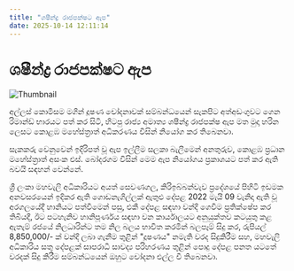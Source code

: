 ```yaml
---
title: "ශෂීන්ද්‍ර රාජපක්ෂට ඇප"
date: 2025-10-14 12:11:14
---
```


# ශෂීන්ද්‍ර රාජපක්ෂට ඇප

![Thumbnail](https://helakuru.sgp1.cdn.digitaloceanspaces.com/esana/images/lib/shashindra-rajapaksha-jkj.jpg)

අල්ලස් කොමිසම මගින් දූෂණ චෝදනාවක් සම්බන්ධයෙන් සැකපිට අත්අඩංගුවට ගෙන රිමාන්ඩ් භාරයට පත් කර සිටි, හිටපු රාජ්‍ය අමාත්‍ය ශෂීන්ද්‍ර රාජපක්ෂ ඇප මත මුදා හරින ලෙසට කොළඹ මහේස්ත්‍රාත් අධිකරණය විසින් නියෝග කර තිබෙනවා.

සැකකරු වෙනුවෙන් ඉදිරිපත් වූ ඇප ඉල්ලීම සලකා බැලීමෙන් අනතුරුව, කොළඹ ප්‍රධාන මහේස්ත්‍රාත් අසංක එස්. බෝදරගම විසින් මෙම ඇප නියෝගය ප්‍රකාශයට පත් කර ඇති බවයි සඳහන් වෙන්නේ.

ශ්‍රී ලංකා මහවැලි අධිකාරියට අයත් සෙවණගල, කිරිඉබ්බන්වැව ප්‍රදේශයේ පිහිටි ඉඩමක අනවසරයෙන් ඉදිකර ඇති ගොඩනැගිල්ලක් ඇතුළු දේපළ 2022 මැයි 09 වැනිදා ඇති වූ අරගලයේදී හානියට පත්වීමෙන් පසු, එකී දේපළ සඳහා වන්දි ගෙවීම ප්‍රතික්ෂේප කර තිබියදී, ඊට පටහැනිව හානිපූර්ණය සඳහා වන කාර්යාලයට අනුයුක්තව කටයුතු කළ ඇතැම් රජයේ නිලධාරින්ට තම නිල බලය භාවිත කරමින් බලපෑම් සිදු කර, රුපියල් 8,850,000/- ක් වන්දි ලබා ගැනීම තුළින් "දූෂණය" නමැති වරද සිදුකිරීම සහ, මහවැලි අධිකාරිය සතු දේපළක් සාපරාධී සාවද්‍ය පරිහරණය තුළින් පොදු දේපළ පනත යටතේ වරදක් සිදු කිරීම සම්බන්ධයෙන් ඔහුට චෝදනා එල්ල වී තිබෙනවා.

